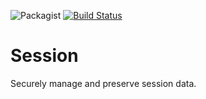 ![Packagist](https://img.shields.io/packagist/l/Kooser/Session.svg)
[![Build Status](https://travis-ci.org/Kooser6/Session.svg?branch=master)](https://travis-ci.org/Kooser6/Session)
# Session
Securely manage and preserve session data.
